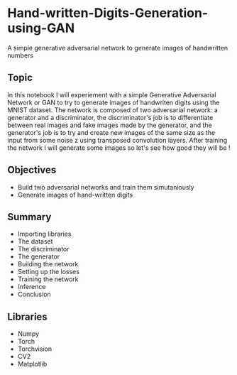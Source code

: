 # Hand-written-Digits-Generation-using-GAN
A simple generative adversarial network to generate images of handwritten numbers

## Topic
In this notebook I will experiement with a simple Generative Adversarial Network or GAN to try to generate images of handwriten digits using the MNIST dataset. The network is composed of
two adversarial network: a generator and a discriminator, the discriminator's job is to differentiate between real images and fake images made by the generator, and the generator's job is
to try and create new images of the same size as the input from some noise z using transposed convolution layers. After training the network I will generate some images so let's see how 
good they will be !

## Objectives
- Build two adversarial networks and train them simutaniously
- Generate images of hand-written digits

## Summary
- Importing libraries
- The dataset
- The discriminator
- The generator
- Building the network
- Setting up the losses
- Training the network
- Inference
- Conclusion

## Libraries
- Numpy
- Torch
- Torchvision
- CV2
- Matplotlib
